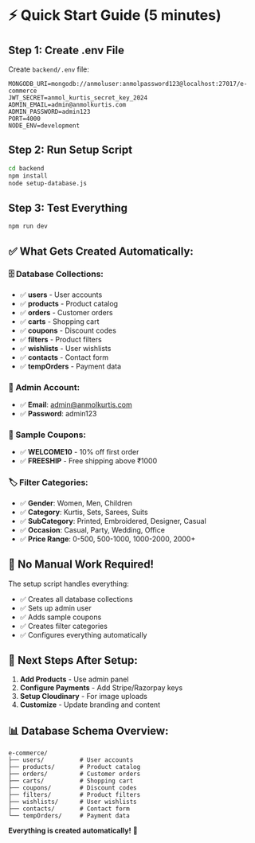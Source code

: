 # ⚡ Quick Start Guide (5 minutes)

## Step 1: Create .env File
Create `backend/.env` file:

```env
MONGODB_URI=mongodb://anmoluser:anmolpassword123@localhost:27017/e-commerce
JWT_SECRET=anmol_kurtis_secret_key_2024
ADMIN_EMAIL=admin@anmolkurtis.com
ADMIN_PASSWORD=admin123
PORT=4000
NODE_ENV=development
```

## Step 2: Run Setup Script
```bash
cd backend
npm install
node setup-database.js
```

## Step 3: Test Everything
```bash
npm run dev
```

## ✅ What Gets Created Automatically:

### 🗄️ Database Collections:
- ✅ **users** - User accounts
- ✅ **products** - Product catalog
- ✅ **orders** - Customer orders
- ✅ **carts** - Shopping cart
- ✅ **coupons** - Discount codes
- ✅ **filters** - Product filters
- ✅ **wishlists** - User wishlists
- ✅ **contacts** - Contact form
- ✅ **tempOrders** - Payment data

### 👤 Admin Account:
- ✅ **Email**: admin@anmolkurtis.com
- ✅ **Password**: admin123

### 🎫 Sample Coupons:
- ✅ **WELCOME10** - 10% off first order
- ✅ **FREESHIP** - Free shipping above ₹1000

### 🏷️ Filter Categories:
- ✅ **Gender**: Women, Men, Children
- ✅ **Category**: Kurtis, Sets, Sarees, Suits
- ✅ **SubCategory**: Printed, Embroidered, Designer, Casual
- ✅ **Occasion**: Casual, Party, Wedding, Office
- ✅ **Price Range**: 0-500, 500-1000, 1000-2000, 2000+

## 🎯 No Manual Work Required!

The setup script handles everything:
- ✅ Creates all database collections
- ✅ Sets up admin user
- ✅ Adds sample coupons
- ✅ Creates filter categories
- ✅ Configures everything automatically

## 🚀 Next Steps After Setup:

1. **Add Products** - Use admin panel
2. **Configure Payments** - Add Stripe/Razorpay keys
3. **Setup Cloudinary** - For image uploads
4. **Customize** - Update branding and content

## 📊 Database Schema Overview:

```
e-commerce/
├── users/          # User accounts
├── products/       # Product catalog
├── orders/         # Customer orders
├── carts/          # Shopping cart
├── coupons/        # Discount codes
├── filters/        # Product filters
├── wishlists/      # User wishlists
├── contacts/       # Contact form
└── tempOrders/     # Payment data
```

**Everything is created automatically!** 🎉 